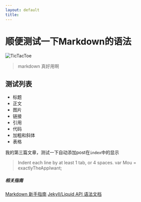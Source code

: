 ```yaml
---
layout: default
title: 
---
```

# 顺便测试一下Markdown的语法

![TicTacToe](https://github.com/bolobobo/TicTacToe/blob/gh-pages/auto_resize_images/output/1024x1024.png)

> markdown 真好用啊

## 测试列表

* 标题
* 正文
* 图片
* 链接
* 引用
* 代码
* 加粗和斜体
* 表格

我的第三篇文章，测试一下自动添加post在`index`中的显示

> Indent each line by at least 1 tab, or 4 spaces.
    var Mou = exactlyTheAppIwant;

##### 相关指南
[Markdown 新手指南](http://www.jianshu.com/p/q81RER)
[Jekyll/Liquid API 语法文档](http://alfred-sun.github.io/blog/2015/01/10/jekyll-liquid-syntax-documentation/)